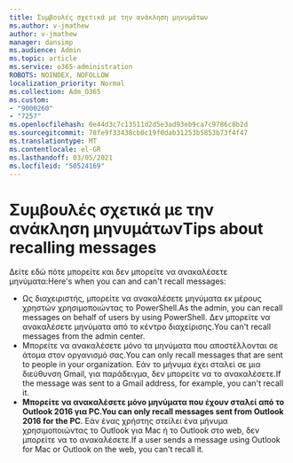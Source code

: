 ```yaml
---
title: Συμβουλές σχετικά με την ανάκληση μηνυμάτων
ms.author: v-jmathew
author: v-jmathew
manager: dansimp
ms.audience: Admin
ms.topic: article
ms.service: o365-administration
ROBOTS: NOINDEX, NOFOLLOW
localization_priority: Normal
ms.collection: Adm_O365
ms.custom:
- "9000260"
- "7257"
ms.openlocfilehash: 0e44d3c7c13511d2d5e3ad93eb9ca7c9786c8b2d
ms.sourcegitcommit: 78fe9f33438cb0c19f0dab31253b5853b73f4f47
ms.translationtype: MT
ms.contentlocale: el-GR
ms.lasthandoff: 03/05/2021
ms.locfileid: "50524169"
---
```

# <a name="tips-about-recalling-messages"></a><span data-ttu-id="a865f-102">Συμβουλές σχετικά με την ανάκληση μηνυμάτων</span><span class="sxs-lookup"><span data-stu-id="a865f-102">Tips about recalling messages</span></span>

<span data-ttu-id="a865f-103">Δείτε εδώ πότε μπορείτε και δεν μπορείτε να ανακαλέσετε μηνύματα:</span><span class="sxs-lookup"><span data-stu-id="a865f-103">Here's when you can and can't recall messages:</span></span>

* <span data-ttu-id="a865f-104">Ως διαχειριστής, μπορείτε να ανακαλέσετε μηνύματα εκ μέρους χρηστών χρησιμοποιώντας το PowerShell.</span><span class="sxs-lookup"><span data-stu-id="a865f-104">As the admin, you can recall messages on behalf of users by using PowerShell.</span></span> <span data-ttu-id="a865f-105">Δεν μπορείτε να ανακαλέσετε μηνύματα από το κέντρο διαχείρισης.</span><span class="sxs-lookup"><span data-stu-id="a865f-105">You can't recall messages from the admin center.</span></span>
* <span data-ttu-id="a865f-106">Μπορείτε να ανακαλέσετε μόνο τα μηνύματα που αποστέλλονται σε άτομα στον οργανισμό σας.</span><span class="sxs-lookup"><span data-stu-id="a865f-106">You can only recall messages that are sent to people in your organization.</span></span> <span data-ttu-id="a865f-107">Εάν το μήνυμα έχει σταλεί σε μια διεύθυνση Gmail, για παράδειγμα, δεν μπορείτε να το ανακαλέσετε.</span><span class="sxs-lookup"><span data-stu-id="a865f-107">If the message was sent to a Gmail address, for example, you can't recall it.</span></span>
* <span data-ttu-id="a865f-108">**Μπορείτε να ανακαλέσετε μόνο μηνύματα που έχουν σταλεί από το Outlook 2016 για PC.**</span><span class="sxs-lookup"><span data-stu-id="a865f-108">**You can only recall messages sent from Outlook 2016 for the PC**.</span></span> <span data-ttu-id="a865f-109">Εάν ένας χρήστης στείλει ένα μήνυμα χρησιμοποιώντας το Outlook για Mac ή το Outlook στο web, δεν μπορείτε να το ανακαλέσετε.</span><span class="sxs-lookup"><span data-stu-id="a865f-109">If a user sends a message using Outlook for Mac or Outlook on the web, you can't recall it.</span></span>
